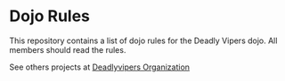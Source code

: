 Dojo Rules
==========

This repository contains a list of dojo rules for the Deadly Vipers dojo. All members should read the rules.

See others projects at [Deadlyvipers Organization](https://github.com/deadlyvipers)

